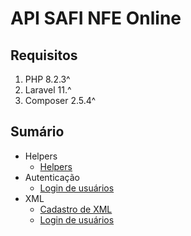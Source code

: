 # API SAFI NFE Online

## Requisitos

1. PHP 8.2.3^
2. Laravel 11.^
3. Composer 2.5.4^

## Sumário

- Helpers
  - [Helpers](documentacao/helpers/DocHelpers.md)
- Autenticação
  - [Login de usuários](documentacao/autenticacao/DocLoginUsuario.md)
- XML
  - [Cadastro de XML](documentacao/xml/DocCadastroXML.md)
  - [Login de usuários](documentacao/xml/DocConsultaUltimoXML.md)
